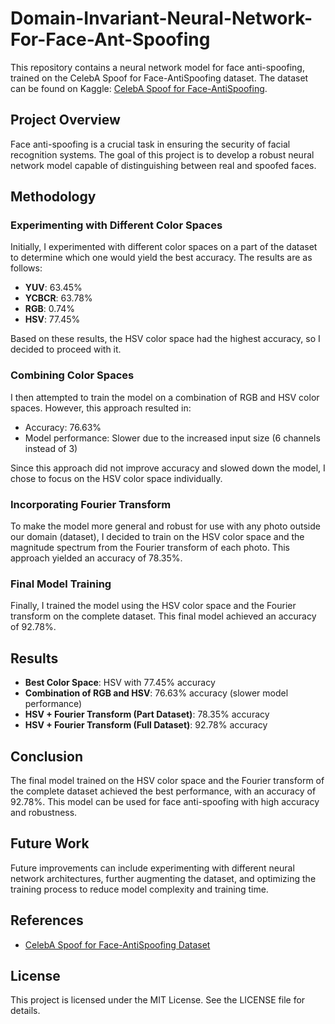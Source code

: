 # Domain-Invariant-Neural-Network-For-Face-Ant-Spoofing

This repository contains a neural network model for face anti-spoofing, trained on the CelebA Spoof for Face-AntiSpoofing dataset. The dataset can be found on Kaggle: [CelebA Spoof for Face-AntiSpoofing](https://www.kaggle.com/datasets/attentionlayer241/celeba-spoof-for-face-antispoofing).

## Project Overview

Face anti-spoofing is a crucial task in ensuring the security of facial recognition systems. The goal of this project is to develop a robust neural network model capable of distinguishing between real and spoofed faces.

## Methodology

### Experimenting with Different Color Spaces

Initially, I experimented with different color spaces on a part of the dataset to determine which one would yield the best accuracy. The results are as follows:

- **YUV**: 63.45%
- **YCBCR**: 63.78%
- **RGB**: 0.74%
- **HSV**: 77.45%

Based on these results, the HSV color space had the highest accuracy, so I decided to proceed with it.

### Combining Color Spaces

I then attempted to train the model on a combination of RGB and HSV color spaces. However, this approach resulted in:

- Accuracy: 76.63%
- Model performance: Slower due to the increased input size (6 channels instead of 3)

Since this approach did not improve accuracy and slowed down the model, I chose to focus on the HSV color space individually.

### Incorporating Fourier Transform

To make the model more general and robust for use with any photo outside our domain (dataset), I decided to train on the HSV color space and the magnitude spectrum from the Fourier transform of each photo. This approach yielded an accuracy of 78.35%.

### Final Model Training

Finally, I trained the model using the HSV color space and the Fourier transform on the complete dataset. This final model achieved an accuracy of 92.78%.

## Results

- **Best Color Space**: HSV with 77.45% accuracy
- **Combination of RGB and HSV**: 76.63% accuracy (slower model performance)
- **HSV + Fourier Transform (Part Dataset)**: 78.35% accuracy
- **HSV + Fourier Transform (Full Dataset)**: 92.78% accuracy

## Conclusion

The final model trained on the HSV color space and the Fourier transform of the complete dataset achieved the best performance, with an accuracy of 92.78%. This model can be used for face anti-spoofing with high accuracy and robustness.

## Future Work

Future improvements can include experimenting with different neural network architectures, further augmenting the dataset, and optimizing the training process to reduce model complexity and training time.

## References

- [CelebA Spoof for Face-AntiSpoofing Dataset](https://www.kaggle.com/datasets/attentionlayer241/celeba-spoof-for-face-antispoofing)

## License

This project is licensed under the MIT License. See the LICENSE file for details.
